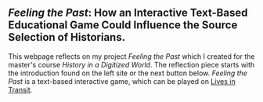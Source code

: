 ## ***Feeling the Past***: How an Interactive Text-Based Educational Game Could Influence the Source Selection of Historians.

This webpage reflects on my project *Feeling the Past* which I created for the master's course *History in a Digitized World*. The reflection piece starts with the introduction found on the left site or the next button below. *Feeling the Past* is a text-based interactive game, which can be played on [Lives in Transit](www.livesintransit.org). 